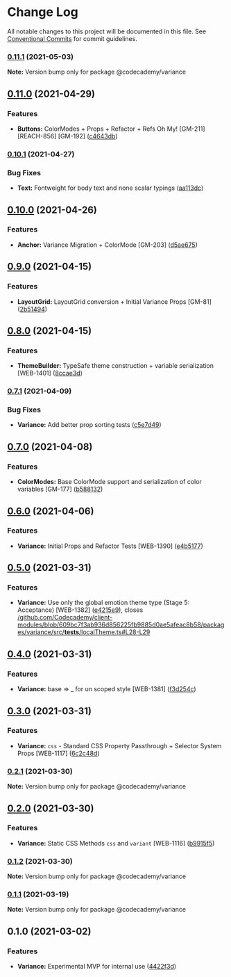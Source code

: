 # Change Log

All notable changes to this project will be documented in this file.
See [Conventional Commits](https://conventionalcommits.org) for commit guidelines.

### [0.11.1](https://github.com/Codecademy/client-modules/compare/@codecademy/variance@0.11.0...@codecademy/variance@0.11.1) (2021-05-03)

**Note:** Version bump only for package @codecademy/variance





## [0.11.0](https://github.com/Codecademy/client-modules/compare/@codecademy/variance@0.10.1...@codecademy/variance@0.11.0) (2021-04-29)


### Features

* **Buttons:** ColorModes + Props + Refactor + Refs Oh My! [GM-211] [REACH-856] [GM-192] ([c4643db](https://github.com/Codecademy/client-modules/commit/c4643db64d3684319f8d5fc6f68d05197ec1f61e))



### [0.10.1](https://github.com/Codecademy/client-modules/compare/@codecademy/variance@0.10.0...@codecademy/variance@0.10.1) (2021-04-27)


### Bug Fixes

* **Text:** Fontweight for body text and none scalar typings ([aa113dc](https://github.com/Codecademy/client-modules/commit/aa113dcaee4bffd7a23c9acf87308c32816f07fe))



## [0.10.0](https://github.com/Codecademy/client-modules/compare/@codecademy/variance@0.9.0...@codecademy/variance@0.10.0) (2021-04-26)


### Features

* **Anchor:** Variance Migration + ColorMode [GM-203] ([d5ae675](https://github.com/Codecademy/client-modules/commit/d5ae6758c65a837066562eb0ed8b964176889148))



## [0.9.0](https://github.com/Codecademy/client-modules/compare/@codecademy/variance@0.8.0...@codecademy/variance@0.9.0) (2021-04-15)


### Features

* **LayoutGrid:** LayoutGrid conversion + Initial Variance Props [GM-81] ([2b51494](https://github.com/Codecademy/client-modules/commit/2b514940871759b66f91aa1f333be558e1ee517a))



## [0.8.0](https://github.com/Codecademy/client-modules/compare/@codecademy/variance@0.7.1...@codecademy/variance@0.8.0) (2021-04-15)


### Features

* **ThemeBuilder:**  TypeSafe theme construction + variable serialization [WEB-1401] ([8ccae3d](https://github.com/Codecademy/client-modules/commit/8ccae3d2081df94525269e443ac1b335953597c7))



### [0.7.1](https://github.com/Codecademy/client-modules/compare/@codecademy/variance@0.7.0...@codecademy/variance@0.7.1) (2021-04-09)


### Bug Fixes

* **Variance:** Add better prop sorting tests ([c5e7d49](https://github.com/Codecademy/client-modules/commit/c5e7d494930ff4cb1bd304d2d220148a0bbe2fad))



## [0.7.0](https://github.com/Codecademy/client-modules/compare/@codecademy/variance@0.6.0...@codecademy/variance@0.7.0) (2021-04-08)


### Features

* **ColorModes:** Base ColorMode support and serialization of color variables [GM-177] ([b588132](https://github.com/Codecademy/client-modules/commit/b5881326ace09f0b1b7052f24e59ecb5b8326aef))



## [0.6.0](https://github.com/Codecademy/client-modules/compare/@codecademy/variance@0.5.0...@codecademy/variance@0.6.0) (2021-04-06)


### Features

* **Variance:** Initial Props and Refactor Tests [WEB-1390] ([e4b5177](https://github.com/Codecademy/client-modules/commit/e4b5177544643fec274d20f37be594b140a4cba3))



## [0.5.0](https://github.com/Codecademy/client-modules/compare/@codecademy/variance@0.4.0...@codecademy/variance@0.5.0) (2021-03-31)


### Features

* **Variance:** Use only the global emotion theme type (Stage 5: Acceptance) [WEB-1382] ([e4215e9](https://github.com/Codecademy/client-modules/commit/e4215e9aacb2092ed77cd530822c5389c7b47123)), closes [/github.com/Codecademy/client-modules/blob/609bc7f3ab936d856225fb9885d0ae5afeac8b58/packages/variance/src/__tests__/localTheme.ts#L28-L29](https://github.com/Codecademy//github.com/Codecademy/client-modules/blob/609bc7f3ab936d856225fb9885d0ae5afeac8b58/packages/variance/src/__tests__/localTheme.ts/issues/L28-L29)



## [0.4.0](https://github.com/Codecademy/client-modules/compare/@codecademy/variance@0.3.0...@codecademy/variance@0.4.0) (2021-03-31)


### Features

* **Variance:** base => _ for un scoped style [WEB-1381] ([f3d254c](https://github.com/Codecademy/client-modules/commit/f3d254cccc3dc3cd074df070a51ed8a2ca232a74))



## [0.3.0](https://github.com/Codecademy/client-modules/compare/@codecademy/variance@0.2.1...@codecademy/variance@0.3.0) (2021-03-31)


### Features

* **Variance:** `css` - Standard CSS Property Passthrough + Selector System Props [WEB-1117] ([6c2c48d](https://github.com/Codecademy/client-modules/commit/6c2c48dc96012bc685ca4ab93d189d1e39d266b1))



### [0.2.1](https://github.com/Codecademy/client-modules/compare/@codecademy/variance@0.2.0...@codecademy/variance@0.2.1) (2021-03-30)

**Note:** Version bump only for package @codecademy/variance





## [0.2.0](https://github.com/Codecademy/client-modules/compare/@codecademy/variance@0.1.2...@codecademy/variance@0.2.0) (2021-03-30)


### Features

* **Variance:** Static CSS Methods `css` and `variant`  [WEB-1116] ([b9915f5](https://github.com/Codecademy/client-modules/commit/b9915f54bc738d81e46cb84744a44e8bfbdd29a0))



### [0.1.2](https://github.com/Codecademy/client-modules/compare/@codecademy/variance@0.1.1...@codecademy/variance@0.1.2) (2021-03-30)

**Note:** Version bump only for package @codecademy/variance





### [0.1.1](https://github.com/Codecademy/client-modules/compare/@codecademy/variance@0.1.0...@codecademy/variance@0.1.1) (2021-03-19)

**Note:** Version bump only for package @codecademy/variance





## 0.1.0 (2021-03-02)


### Features

* **Variance:** Experimental MVP for internal use ([4422f3d](https://github.com/Codecademy/client-modules/commit/4422f3d340ce4e52f7f96f01c4dd01b88c1a677d))
